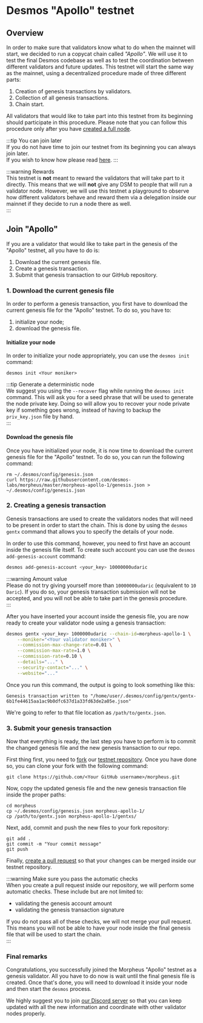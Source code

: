 # Desmos "Apollo" testnet

## Overview

In order to make sure that validators know what to do when the mainnet will start, we decided to run a copycat chain
called _"Apollo"_. We will use it to test the final Desmos codebase as well as to test the coordination between
different validators and future updates. This testnet will start the same way as the mainnet, using a decentralized
procedure made of three different parts:

1. Creation of genesis transactions by validators.
2. Collection of all genesis transactions.
3. Chain start.

All validators that would like to take part into this testnet from its beginning should participate in this procedure.
Please note that you can follow this procedure only after you
have [created a full node](../fullnode/setup.md#full-node-setup).

:::tip You can join later  
If you do not have time to join our testnet from its beginning you can always join later.  
If you wish to know how please read [here](../testnets/join-public.md).
:::

:::warning Rewards  
This testnet is **not** meant to reward the validators that will take part to it directly. This means that we will
**not** give any DSM to people that will run a validator node. However, we will use this testnet a playground to observe
how different validators behave and reward them via a delegation inside our mainnet if they decide to run a node there
as well.  
:::

## Join "Apollo"

If you are a validator that would like to take part in the genesis of the "Apollo" testnet, all you have to do is:

1. Download the current genesis file.
2. Create a genesis transaction.
3. Submit that genesis transaction to our GitHub repository.

### 1. Download the current genesis file

In order to perform a genesis transaction, you first have to download the current genesis file for the "Apollo"
testnet. To do so, you have to:

1. initialize your node;
2. download the genesis file.

#### Initialize your node

In order to initialize your node appropriately, you can use the `desmos init` command:

```shell
desmos init <Your moniker>
```

:::tip Generate a deterministic node  
We suggest you using the `--recover` flag while running the `desmos init` command. This will ask you for a seed phrase
that will be used to generate the node private key. Doing so will allow you to recover your node private key if
something goes wrong, instead of having to backup the `priv_key.json` file by hand.  
:::

#### Download the genesis file

Once you have initialized your node, it is now time to download the current genesis file for the "Apollo" testnet. To do
so, you can run the following command:

```shell
rm ~/.desmos/config/genesis.json
curl https://raw.githubusercontent.com/desmos-labs/morpheus/master/morpheus-apollo-1/genesis.json > ~/.desmos/config/genesis.json
```

### 2. Creating a genesis transaction

Genesis transactions are used to create the validators nodes that will need to be present in order to start the chain.
This is done by using the `desmos gentx` command that allows you to specify the details of your node.

In order to use this command, however, you need to first have an account inside the genesis file itself. To create such
account you can use the `desmos add-genesis-account` command:

```bash
desmos add-genesis-account <your_key> 10000000udaric 
```

:::warning Amount value  
Please do not try giving yourself more than `10000000udaric` (equivalent to `10 Daric`). If you do so, your genesis
transaction submission will not be accepted, and you will not be able to take part in the genesis procedure.  
:::

After you have inserted your account inside the genesis file, you are now ready to create your validator node using a
genesis transaction:

```bash
desmos gentx <your_key> 1000000udaric --chain-id=morpheus-apollo-1 \
    --moniker="<Your validator moniker>" \
    --commission-max-change-rate=0.01 \
    --commission-max-rate=1.0 \
    --commission-rate=0.10 \
    --details="..." \
    --security-contact="..." \
    --website="..."
```

Once you run this command, the output is going to look something like this:

```
Genesis transaction written to "/home/user/.desmos/config/gentx/gentx-6b1fe44615aa1ac9b0dfc637d1a33fd63de2a05e.json"
```

We're going to refer to that file location as `/path/to/gentx.json`.

### 3. Submit your genesis transaction

Now that everything is ready, the last step you have to perform is to commit the changed genesis file and the new
genesis transaction to our repo.

First thing first, you need to [fork](https://docs.github.com/en/github/getting-started-with-github/fork-a-repo) our
[testnet repository](https://github.com/desmos-labs/morpheus). Once you have done so, you can clone your fork with the
following command:

```shell
git clone https://github.com/<Your GitHub username>/morpheus.git 
```

Now, copy the updated genesis file and the new genesis transaction file inside the proper paths:

```shell
cd morpheus
cp ~/.desmos/config/genesis.json morpheus-apollo-1/ 
cp /path/to/gentx.json morpheus-apollo-1/gentxs/
```

Next, add, commit and push the new files to your fork repository:

```shell
git add . 
git commit -m "Your commit message"
git push
```

Finally, [create a pull request](https://docs.github.com/en/github/collaborating-with-issues-and-pull-requests/creating-a-pull-request)
so that your changes can be merged inside our testnet repository.

:::warning Make sure you pass the automatic checks  
When you create a pull request inside our repository, we will perform some automatic checks. These include but are not
limited to:

- validating the genesis account amount
- validating the genesis transaction signature

If you do not pass all of these checks, we will not merge your pull request. This means you will not be able to have
your node inside the final genesis file that will be used to start the chain.  
:::

### Final remarks

Congratulations, you successfully joined the Morpheus "Apollo" testnet as a genesis validator. All you have to do now is
wait until the final genesis file is created. Once that's done, you will need to download it inside your node and then
start the `desmos` process.

We highly suggest you to join [our Discord server](https://discord.gg/yxPRGdq) so that you can keep updated with all the
new information and coordinate with other validator nodes properly.
